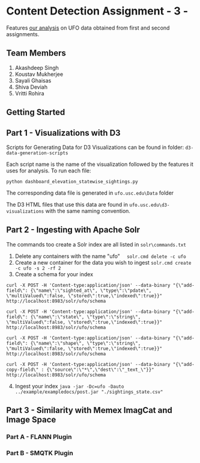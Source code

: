 # Content Detection Assignment - 3 - 

Features [our analysis](http://ufo.usc.edu) on UFO data obtained from first and second assignments. 

## Team Members

1.  Akashdeep Singh
2.  Koustav Mukherjee
3.  Sayali Ghaisas
4.  Shiva Deviah
5.  Vritti Rohira

## Getting Started

## Part 1 - Visualizations with D3

Scripts for Generating Data for D3 Visualizations can be found in folder: `d3-data-generation-scripts`

Each script name is the name of the visualization followed by the features it uses for analysis. 
To run each file: 

	python dashboard_elevation_statewise_sightings.py

The corresponding data file is generated in `ufo.usc.edu\Data` folder

The D3 HTML files that use this data are found in `ufo.usc.edu\d3-visualizations` with the same naming convention. 

## Part 2 - Ingesting with Apache Solr

The commands too create a Solr index are all  listed in `solr\commands.txt`

1. Delete any containers with the name "ufo" 
``	
	solr.cmd delete -c ufo
``
2. Create a new container for the data you wish to ingest
``
	solr.cmd create -c ufo -s 2 -rf 2
``
3. Create a schema for your index
````
curl -X POST -H 'Content-type:application/json' --data-binary "{\"add-field\": {\"name\":\"sighted_at\", \"type\":\"pdate\", \"multiValued\":false, \"stored\":true,\"indexed\":true}}" http://localhost:8983/solr/ufo/schema

curl -X POST -H 'Content-type:application/json' --data-binary "{\"add-field\": {\"name\":\"state\", \"type\":\"string\", \"multiValued\":false, \"stored\":true,\"indexed\":true}}" http://localhost:8983/solr/ufo/schema

curl -X POST -H 'Content-type:application/json' --data-binary "{\"add-field\": {\"name\":\"shape\", \"type\":\"string\", \"multiValued\":false, \"stored\":true,\"indexed\":true}}" http://localhost:8983/solr/ufo/schema

curl -X POST -H 'Content-type:application/json' --data-binary "{\"add-copy-field\" : {\"source\":\"*\",\"dest\":\"_text_\"}}" http://localhost:8983/solr/ufo/schema
````
4. Ingest your index
``
	java -jar -Dc=ufo -Dauto ../example/exampledocs/post.jar "./sightings_state.csv"
``	

## Part 3 - Similarity with Memex ImagCat and Image Space

### Part A - FLANN Plugin 

### Part B - SMQTK Plugin  
